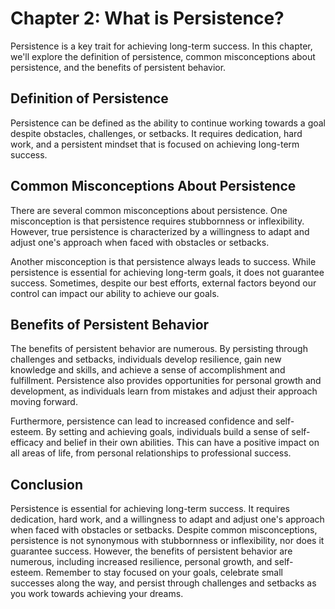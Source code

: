 Chapter 2: What is Persistence?
===============================

Persistence is a key trait for achieving long-term success. In this chapter, we'll explore the definition of persistence, common misconceptions about persistence, and the benefits of persistent behavior.

Definition of Persistence
-------------------------

Persistence can be defined as the ability to continue working towards a goal despite obstacles, challenges, or setbacks. It requires dedication, hard work, and a persistent mindset that is focused on achieving long-term success.

Common Misconceptions About Persistence
---------------------------------------

There are several common misconceptions about persistence. One misconception is that persistence requires stubbornness or inflexibility. However, true persistence is characterized by a willingness to adapt and adjust one's approach when faced with obstacles or setbacks.

Another misconception is that persistence always leads to success. While persistence is essential for achieving long-term goals, it does not guarantee success. Sometimes, despite our best efforts, external factors beyond our control can impact our ability to achieve our goals.

Benefits of Persistent Behavior
-------------------------------

The benefits of persistent behavior are numerous. By persisting through challenges and setbacks, individuals develop resilience, gain new knowledge and skills, and achieve a sense of accomplishment and fulfillment. Persistence also provides opportunities for personal growth and development, as individuals learn from mistakes and adjust their approach moving forward.

Furthermore, persistence can lead to increased confidence and self-esteem. By setting and achieving goals, individuals build a sense of self-efficacy and belief in their own abilities. This can have a positive impact on all areas of life, from personal relationships to professional success.

Conclusion
----------

Persistence is essential for achieving long-term success. It requires dedication, hard work, and a willingness to adapt and adjust one's approach when faced with obstacles or setbacks. Despite common misconceptions, persistence is not synonymous with stubbornness or inflexibility, nor does it guarantee success. However, the benefits of persistent behavior are numerous, including increased resilience, personal growth, and self-esteem. Remember to stay focused on your goals, celebrate small successes along the way, and persist through challenges and setbacks as you work towards achieving your dreams.
